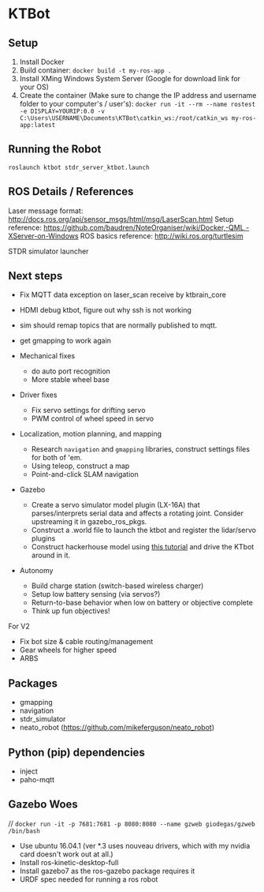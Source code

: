# KTBot

## Setup

1. Install Docker
2. Build container: `docker build -t my-ros-app .`
3. Install XMing Windows System Server (Google for download link for your OS)
4. Create the container (Make sure to change the IP address and username folder to your computer's / user's): `docker run -it --rm --name rostest -e DISPLAY=YOURIP:0.0 -v C:\Users\USERNAME\Documents\KTBot\catkin_ws:/root/catkin_ws my-ros-app:latest`

## Running the Robot

`roslaunch ktbot stdr_server_ktbot.launch`

## ROS Details / References

Laser message format: http://docs.ros.org/api/sensor_msgs/html/msg/LaserScan.html
Setup reference: https://github.com/baudren/NoteOrganiser/wiki/Docker,-QML,-XServer-on-Windows
ROS basics reference: http://wiki.ros.org/turtlesim

STDR simulator launcher

## Next steps

- Fix MQTT data exception on laser_scan receive by ktbrain_core
- HDMI debug ktbot, figure out why ssh is not working
- sim should remap topics that are normally published to mqtt.
- get gmapping to work again

- Mechanical fixes
  - do auto port recognition
  - More stable wheel base 
- Driver fixes
  - Fix servo settings for drifting servo
  - PWM control of wheel speed in servo
- Localization, motion planning, and mapping
  - Research `navigation` and `gmapping` libraries, construct settings files for both of 'em.
  - Using teleop, construct a map
  - Point-and-click SLAM navigation
- Gazebo
  - Create a servo simulator model plugin (LX-16A) that parses/interprets serial data and affects a rotating joint. Consider upstreaming it in gazebo_ros_pkgs.
  - Construct a .world file to launch the ktbot and register the lidar/servo plugins
  - Construct hackerhouse model using [this tutorial](http://gazebosim.org/tutorials?cat=build_world&tut=building_editor) and drive the KTbot around in it.
- Autonomy
  - Build charge station (switch-based wireless charger)
  - Setup low battery sensing (via servos?)
  - Return-to-base behavior when low on battery or objective complete
  - Think up fun objectives!

For V2
- Fix bot size & cable routing/management
- Gear wheels for higher speed
- ARBS

## Packages

- gmapping
- navigation
- stdr_simulator
- neato_robot (https://github.com/mikeferguson/neato_robot)

## Python (pip) dependencies

- inject
- paho-mqtt


## Gazebo Woes

// `docker run -it -p 7681:7681 -p 8080:8080 --name gzweb giodegas/gzweb /bin/bash`

- Use ubuntu 16.04.1 (ver \*.3 uses nouveau drivers, which with my nvidia card doesn't work out at all.)
- Install ros-kinetic-desktop-full
- Install gazebo7 as the ros-gazebo package requires it
- URDF spec needed for running a ros robot

